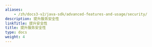 ```yaml
---
aliases:
    - /zh/docs3-v2/java-sdk/advanced-features-and-usage/security/
description: 提升服务安全性
linkTitle: 提升安全性
title: 提升服务安全性
type: docs
weight: 4
---
```

